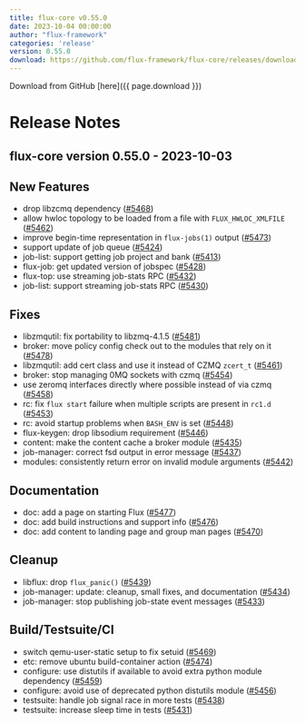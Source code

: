 ```yaml
---
title: flux-core v0.55.0
date: 2023-10-04 00:00:00
author: "flux-framework"
categories: 'release'
version: 0.55.0
download: https://github.com/flux-framework/flux-core/releases/download/v0.55.0/flux-core-0.55.0.tar.gz
---
```


Download from GitHub [here]({{ page.download }})

# Release Notes

flux-core version 0.55.0 - 2023-10-03
-------------------------------------

## New Features

 * drop libzcmq dependency ([#5468](https://github.com/flux-framework/flux-core/issues/5468))
 * allow hwloc topology to be loaded from a file with `FLUX_HWLOC_XMLFILE`
   ([#5462](https://github.com/flux-framework/flux-core/issues/5462))
 * improve begin-time representation in `flux-jobs(1)` output ([#5473](https://github.com/flux-framework/flux-core/issues/5473))
 * support update of job queue ([#5424](https://github.com/flux-framework/flux-core/issues/5424))
 * job-list: support getting job project and bank ([#5413](https://github.com/flux-framework/flux-core/issues/5413))
 * flux-job: get updated version of jobspec ([#5428](https://github.com/flux-framework/flux-core/issues/5428))
 * flux-top: use streaming job-stats RPC ([#5432](https://github.com/flux-framework/flux-core/issues/5432))
 * job-list: support streaming job-stats RPC ([#5430](https://github.com/flux-framework/flux-core/issues/5430))

## Fixes

 * libzmqutil: fix portability to libzmq-4.1.5 ([#5481](https://github.com/flux-framework/flux-core/issues/5481))
 * broker: move policy config check out to the modules that rely on it
   ([#5478](https://github.com/flux-framework/flux-core/issues/5478))
 * libzmqutil: add cert class and use it instead of CZMQ `zcert_t` ([#5461](https://github.com/flux-framework/flux-core/issues/5461))
 * broker: stop managing 0MQ sockets with czmq ([#5454](https://github.com/flux-framework/flux-core/issues/5454))
 * use zeromq interfaces directly where possible instead of via czmq ([#5458](https://github.com/flux-framework/flux-core/issues/5458))
 * rc: fix `flux start` failure when multiple scripts are present in `rc1.d`
   ([#5453](https://github.com/flux-framework/flux-core/issues/5453))
 * rc: avoid startup problems when `BASH_ENV` is set ([#5448](https://github.com/flux-framework/flux-core/issues/5448))
 * flux-keygen: drop libsodium requirement ([#5446](https://github.com/flux-framework/flux-core/issues/5446))
 * content: make the content cache a broker module ([#5435](https://github.com/flux-framework/flux-core/issues/5435))
 * job-manager: correct fsd output in error message ([#5437](https://github.com/flux-framework/flux-core/issues/5437))
 * modules: consistently return error on invalid module arguments ([#5442](https://github.com/flux-framework/flux-core/issues/5442))

## Documentation

 * doc: add a page on starting Flux ([#5477](https://github.com/flux-framework/flux-core/issues/5477))
 * doc: add build instructions and support info ([#5476](https://github.com/flux-framework/flux-core/issues/5476))
 * doc: add content to landing page and group man pages ([#5470](https://github.com/flux-framework/flux-core/issues/5470))

## Cleanup

 * libflux: drop `flux_panic()` ([#5439](https://github.com/flux-framework/flux-core/issues/5439))
 * job-manager: update: cleanup, small fixes, and documentation ([#5434](https://github.com/flux-framework/flux-core/issues/5434))
 * job-manager: stop publishing job-state event messages ([#5433](https://github.com/flux-framework/flux-core/issues/5433))

## Build/Testsuite/CI

 * switch qemu-user-static setup to fix setuid ([#5469](https://github.com/flux-framework/flux-core/issues/5469))
 * etc: remove ubuntu build-container action ([#5474](https://github.com/flux-framework/flux-core/issues/5474))
 * configure: use distutils if available to avoid extra python module
   dependency ([#5459](https://github.com/flux-framework/flux-core/issues/5459))
 * configure: avoid use of deprecated python distutils module ([#5456](https://github.com/flux-framework/flux-core/issues/5456))
 * testsuite: handle job signal race in more tests ([#5438](https://github.com/flux-framework/flux-core/issues/5438))
 * testsuite: increase sleep time in tests ([#5431](https://github.com/flux-framework/flux-core/issues/5431))

